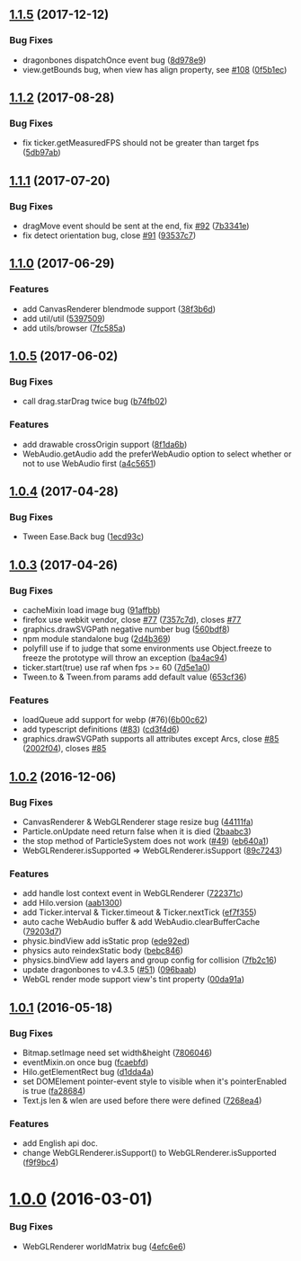 <a name="1.1.5"></a>
## [1.1.5](https://github.com/hiloteam/hilo/compare/v1.1.4...v1.1.5) (2017-12-12)


### Bug Fixes

* dragonbones dispatchOnce event bug ([8d978e9](https://github.com/hiloteam/hilo/commit/8d978e9))
* view.getBounds bug, when view has align property, see [#108](https://github.com/hiloteam/hilo/issues/108) ([0f5b1ec](https://github.com/hiloteam/hilo/commit/0f5b1ec))

<a name="1.1.2"></a>
## [1.1.2](https://github.com/hiloteam/hilo/compare/v1.1.1...v1.1.2) (2017-08-28)


### Bug Fixes

* fix ticker.getMeasuredFPS should not be greater than target fps ([5db97ab](https://github.com/hiloteam/hilo/commit/5db97ab))


<a name="1.1.1"></a>
## [1.1.1](https://github.com/hiloteam/hilo/compare/v1.1.0...v1.1.1) (2017-07-20)


### Bug Fixes

* dragMove event should be sent at the end, fix [#92](https://github.com/hiloteam/hilo/issues/92) ([7b3341e](https://github.com/hiloteam/hilo/commit/7b3341e))
* fix detect orientation bug, close [#91](https://github.com/hiloteam/hilo/issues/91) ([93537c7](https://github.com/hiloteam/hilo/commit/93537c7))


<a name="1.1.0"></a>
## [1.1.0](https://github.com/hiloteam/hilo/compare/v1.0.5...v1.1.0) (2017-06-29)


### Features

* add CanvasRenderer blendmode support ([38f3b6d](https://github.com/hiloteam/hilo/commit/38f3b6d))
* add util/util ([5397509](https://github.com/hiloteam/hilo/commit/5397509))
* add utils/browser ([7fc585a](https://github.com/hiloteam/hilo/commit/7fc585a))


<a name="1.0.5"></a>
## [1.0.5](https://github.com/hiloteam/hilo/compare/v1.0.4...v1.0.5) (2017-06-02)


### Bug Fixes

* call drag.starDrag twice bug ([b74fb02](https://github.com/hiloteam/hilo/commit/b74fb02))


### Features

* add drawable crossOrigin support ([8f1da6b](https://github.com/hiloteam/hilo/commit/8f1da6b))
* WebAudio.getAudio add the preferWebAudio option to select whether or not to use WebAudio first ([a4c5651](https://github.com/hiloteam/hilo/commit/a4c5651))


<a name="1.0.4"></a>
## [1.0.4](https://github.com/hiloteam/hilo/compare/v1.0.3...v1.0.4) (2017-04-28)


### Bug Fixes

* Tween Ease.Back bug ([1ecd93c](https://github.com/hiloteam/hilo/commit/1ecd93c))

<a name="1.0.3"></a>
## [1.0.3](https://github.com/hiloteam/hilo/compare/v1.0.2...v1.0.3) (2017-04-26)


### Bug Fixes

* cacheMixin load image bug ([91affbb](https://github.com/hiloteam/hilo/commit/91affbb))
* firefox use webkit vendor, close [#77](https://github.com/hiloteam/hilo/issues/77) ([7357c7d](https://github.com/hiloteam/hilo/commit/7357c7d)), closes [#77](https://github.com/hiloteam/hilo/issues/77)
* graphics.drawSVGPath negative number bug ([560bdf8](https://github.com/hiloteam/hilo/commit/560bdf8))
* npm module standalone bug ([2d4b369](https://github.com/hiloteam/hilo/commit/2d4b369))
* polyfill use if to judge that some environments use Object.freeze to freeze the prototype will throw an exception ([ba4ac94](https://github.com/hiloteam/hilo/commit/ba4ac94))
* ticker.start(true) use raf when fps >= 60 ([7d5e1a0](https://github.com/hiloteam/hilo/commit/7d5e1a0))
* Tween.to & Tween.from params add default value ([653cf36](https://github.com/hiloteam/hilo/commit/653cf36))


### Features

* loadQueue add support for webp (#76)([6b00c62](https://github.com/hiloteam/hilo/commit/6b00c62))
* add typescript definitions ([#83](https://github.com/hiloteam/hilo/issues/83)) ([cd3f4d6](https://github.com/hiloteam/hilo/commit/cd3f4d6))
* graphics.drawSVGPath supports all attributes except Arcs, close [#85](https://github.com/hiloteam/hilo/issues/85) ([2002f04](https://github.com/hiloteam/hilo/commit/2002f04)), closes [#85](https://github.com/hiloteam/hilo/issues/85)


<a name="1.0.2"></a>
## [1.0.2](https://github.com/hiloteam/hilo/compare/v1.0.1...v1.0.2) (2016-12-06)


### Bug Fixes

* CanvasRenderer & WebGLRenderer stage resize bug ([44111fa](https://github.com/hiloteam/hilo/commit/44111fa))
* Particle.onUpdate need return false when it is died ([2baabc3](https://github.com/hiloteam/hilo/commit/2baabc3))
* the stop method of ParticleSystem does not work ([#49](https://github.com/hiloteam/hilo/issues/49)) ([eb640a1](https://github.com/hiloteam/hilo/commit/eb640a1))
* WebGLRenderer.isSupported => WebGLRenderer.isSupport ([89c7243](https://github.com/hiloteam/hilo/commit/89c7243))


### Features

* add handle lost context event in WebGLRenderer ([722371c](https://github.com/hiloteam/hilo/commit/722371c))
* add Hilo.version ([aab1300](https://github.com/hiloteam/hilo/commit/aab1300))
* add Ticker.interval & Ticker.timeout & Ticker.nextTick ([ef7f355](https://github.com/hiloteam/hilo/commit/ef7f355))
* auto cache WebAudio buffer & add WebAudio.clearBufferCache ([79203d7](https://github.com/hiloteam/hilo/commit/79203d7))
* physic.bindView add isStatic prop ([ede92ed](https://github.com/hiloteam/hilo/commit/ede92ed))
* physics auto reindexStatic body ([bebc846](https://github.com/hiloteam/hilo/commit/bebc846))
* physics.bindView add layers and group config for collision ([7fb2c16](https://github.com/hiloteam/hilo/commit/7fb2c16))
* update dragonbones to v4.3.5 ([#51](https://github.com/hiloteam/hilo/issues/51)) ([096baab](https://github.com/hiloteam/hilo/commit/096baab))
* WebGL render mode support view's tint property ([00da91a](https://github.com/hiloteam/hilo/commit/00da91a))


<a name="1.0.1"></a>
## [1.0.1](https://github.com/hiloteam/hilo/compare/v1.0.0...v1.0.1) (2016-05-18)


### Bug Fixes

* Bitmap.setImage need set width&height ([7806046](https://github.com/hiloteam/hilo/commit/7806046))
* eventMixin.on once bug ([fcaebfd](https://github.com/hiloteam/hilo/commit/fcaebfd))
* Hilo.getElementRect bug ([d1dda4a](https://github.com/hiloteam/hilo/commit/d1dda4a))
* set DOMElement pointer-event style to visible when it's pointerEnabled is true ([fa28684](https://github.com/hiloteam/hilo/commit/fa28684))
* Text.js len & wlen are used before there were defined ([7268ea4](https://github.com/hiloteam/hilo/commit/7268ea4))


### Features
* add English api doc.
* change WebGLRenderer.isSupport() to WebGLRenderer.isSupported ([f9f9bc4](https://github.com/hiloteam/hilo/commit/f9f9bc4))



<a name="1.0.0"></a>
# [1.0.0](https://github.com/hiloteam/hilo/compare/4efc6e6...v1.0.0) (2016-03-01)


### Bug Fixes

* WebGLRenderer worldMatrix bug ([4efc6e6](https://github.com/hiloteam/hilo/commit/4efc6e6))




